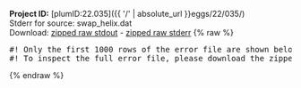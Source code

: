**Project ID:** [plumID:22.035]({{ '/' | absolute_url }}eggs/22/035/)  
Stderr for source:  swap_helix.dat   
Download: [zipped raw stdout](swap_helix.dat.plumed_master.stdout.txt.zip) - [zipped raw stderr](swap_helix.dat.plumed_master.stderr.txt.zip) 
{% raw %}
<pre>
#! Only the first 1000 rows of the error file are shown below
#! To inspect the full error file, please download the zipped raw stderr file above
</pre>
{% endraw %}
